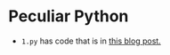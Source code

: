 # Peculiar Python

- `1.py` has code that is in [this blog post.](https://www.thedevtoolsmith.com/blog/2024/peculiar-python-1/)
